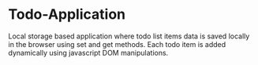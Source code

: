 # Todo-Application
Local storage based application where todo list items data is saved locally in the browser using set and  get methods. Each todo item is added dynamically using javascript DOM manipulations.
